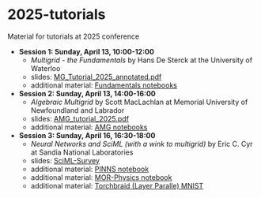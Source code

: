 # 2025-tutorials
Material for tutorials at 2025 conference

- **Session 1: Sunday, April 13, 10:00-12:00**
  - *Multigrid - the Fundamentals* by Hans De Sterck at the University of Waterloo
  - slides: [MG_Tutorial_2025_annotated.pdf](./MG_Tutorial_2025_annotated.pdf)
  - additional material: [Fundamentals notebooks](./fundamentals)
- **Session 2: Sunday, April 13, 14:00-16:00**
  - *Algebraic Multigrid* by Scott MacLachlan at Memorial University of Newfoundland and Labrador
  - slides: [AMG_tutorial_2025.pdf](./AMG_tutorial_2025.pdf)
  - additional material: [AMG notebooks](./amg)
- **Session 3: Sunday, April 16, 16:30-18:00**
  - *Neural Networks and SciML (with a wink to multigrid)* by Eric C. Cyr at Sandia National Laboratories
  - slides: [SciML-Survey](./sciml-survey.pptx)
  - additional material: [PINNS notebook](./sciml-survey/pinns)
  - additional material: [MOR-Physics notebook](./sciml-survey/mor-physics)
  - additional material: [Torchbraid (Layer Paralle) MNIST](https://github.com/Multilevel-NN/torchbraid/tree/master/examples/mnist)
